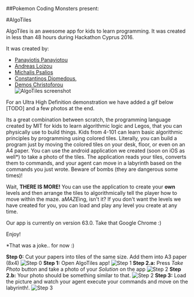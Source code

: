 ##Pokemon Coding Monsters present:

#AlgoTiles

AlgoTiles is an awesome app for kids to learn programming. It was created in less than 48 hours during Hackathon Cyprus 2016.

It was created by:  
* [Panayiotis Panayiotou](https://uk.linkedin.com/in/panayiotis-panayiotou-905437108)  
* [Andreas Loizou](https://cy.linkedin.com/in/loizouandreas)  
* [Michalis Psalios](https://uk.linkedin.com/in/michalis-psalios-61b873a9)  
* [Constantinos Diomedous](https://github.com/condiom),  
* [Demos Christoforou](https://github.com/demos317)  
![AlgoTiles screenshot](/doc-images/screenshot.jpg "AlgoTiles screenshot")  

For an Ultra High Definition demonstration we have added a gif below [TODO] and a few photos at the end.

Its a great combination between scratch, the programming language created by MIT for kids to learn algorithmic logic and Legos, that you can physically use to build things. Kids from 4-101 can learn basic algorithmic principles by programming using colored tiles. Literally, you can build a program just by moving the colored tiles on your desk, floor, or even on an A4 paper. You can use the android application we created (soon on iOS as well*) to take a photo of the tiles. The application reads your tiles, converts them to commands, and your agent can move in a labyrinth based on the commands you just wrote. Beware of bombs (they are dangerous some times)!

Wait, **THERE IS MORE!** You can use the application to create your **own** levels and then arrange the tiles to algorithmically tell the player how to move within the maze. a*MAZE*ing, isn't it? If you don't want the levels we have created for you, you can load and play any level you create at any time. 

Our app is currently on version 63.0. Take that Google Chrome :)

Enjoy!


\*That was a joke.. for now :)

**Step 0:** Cut your papers into tiles of the same size. Add them into A3 paper (8x4)
![Step 0](/doc-images/step0.jpg "Cut your papers into tiles of the same size. Add them on top of an A3 paper sheet (8x4)")
**Step 1:** Open AlgoTiles app!
![Step 1](/doc-images/step1.jpg "Open AlgoTiles app!")
**Step 2.a:** Press *Take Photo* button and take a photo of your *Solution* on the app
![Step 2](/doc-images/step2.jpg "Press *Take Photo* button and take a photo of your *Solution* on the app")
**Step 2.b:** Your photo should be something similar to that.
![Step 2](/doc-images/step2-board.jpg "Your photo should be something similar to that.")
**Step 3:** Load the picture and watch your agent execute your commands and move on the labyrinth!.
![Step 3](/doc-images/step-3.jpg "Load the picture and watch your agent execute your commands and move on the labyrinth!.")
